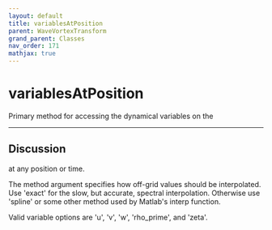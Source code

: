```yaml
---
layout: default
title: variablesAtPosition
parent: WaveVortexTransform
grand_parent: Classes
nav_order: 171
mathjax: true
---
```


#  variablesAtPosition

Primary method for accessing the dynamical variables on the


---

## Discussion
at any position or time.
 
  The method argument specifies how off-grid values should be
  interpolated. Use 'exact' for the slow, but accurate,
  spectral interpolation. Otherwise use 'spline' or some other
  method used by Matlab's interp function.
 
  Valid variable options are 'u', 'v', 'w', 'rho_prime', and
  'zeta'.
